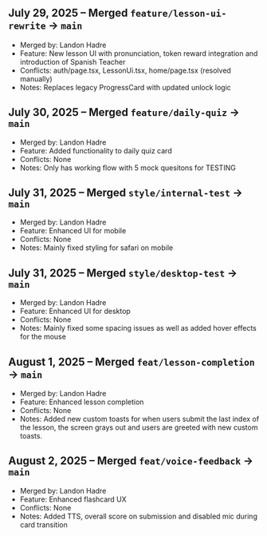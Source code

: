 ## July 29, 2025 – Merged `feature/lesson-ui-rewrite` → `main`
- Merged by: Landon Hadre
- Feature: New lesson UI with pronunciation, token reward integration and introduction of Spanish Teacher
- Conflicts: auth/page.tsx, LessonUi.tsx, home/page.tsx (resolved manually)
- Notes: Replaces legacy ProgressCard with updated unlock logic
## July 30, 2025 – Merged `feature/daily-quiz` → `main`
- Merged by: Landon Hadre
- Feature: Added functionality to daily quiz card 
- Conflicts: None
- Notes: Only has working flow with 5 mock quesitons for TESTING
## July 31, 2025 – Merged `style/internal-test` → `main`
- Merged by: Landon Hadre
- Feature: Enhanced UI for mobile
- Conflicts: None
- Notes: Mainly fixed styling for safari on mobile
## July 31, 2025 – Merged `style/desktop-test` → `main`
- Merged by: Landon Hadre
- Feature: Enhanced UI for desktop
- Conflicts: None
- Notes: Mainly fixed some spacing issues as well as added hover effects for the mouse
## August 1, 2025 – Merged `feat/lesson-completion` → `main`
- Merged by: Landon Hadre
- Feature: Enhanced lesson completion 
- Conflicts: None
- Notes: Added new custom toasts for when users submit the last index of the lesson, the screen grays out and users are greeted with new custom toasts.
## August 2, 2025 – Merged `feat/voice-feedback` → `main`
- Merged by: Landon Hadre
- Feature: Enhanced flashcard UX 
- Conflicts: None
- Notes: Added TTS, overall score on submission and disabled mic during card transition
